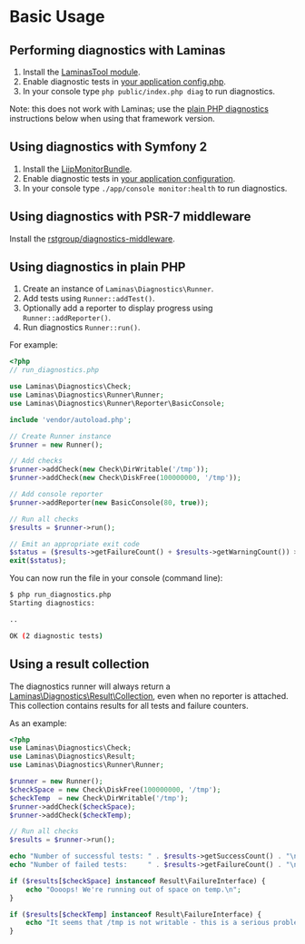 # Basic Usage

## Performing diagnostics with Laminas

1. Install the [LaminasTool module](https://github.com/laminas/LaminasTool).
2. Enable diagnostic tests in [your application config.php](https://github.com/laminas/LaminasTool/blob/master/docs/DIAGNOSTICS.md).
3. In your console type `php public/index.php diag` to run diagnostics.

Note: this does not work with Laminas; use the [plain PHP
diagnostics](#using-diagnostics-in-plain-php) instructions below when using that
framework version.

## Using diagnostics with Symfony 2

1. Install the [LiipMonitorBundle](https://github.com/liip/LiipMonitorBundle).
2. Enable diagnostic tests in [your application configuration](https://github.com/liip/LiipMonitorBundle/blob/master/README.md).
3. In your console type `./app/console monitor:health` to run diagnostics.

## Using diagnostics with PSR-7 middleware

Install the [rstgroup/diagnostics-middleware](https://github.com/rstgroup/diagnostics-middleware).

## Using diagnostics in plain PHP

1. Create an instance of `Laminas\Diagnostics\Runner`.
2. Add tests using `Runner::addTest()`.
3. Optionally add a reporter to display progress using `Runner::addReporter()`.
4. Run diagnostics `Runner::run()`.

For example:

```php
<?php
// run_diagnostics.php

use Laminas\Diagnostics\Check;
use Laminas\Diagnostics\Runner\Runner;
use Laminas\Diagnostics\Runner\Reporter\BasicConsole;

include 'vendor/autoload.php';

// Create Runner instance
$runner = new Runner();

// Add checks
$runner->addCheck(new Check\DirWritable('/tmp'));
$runner->addCheck(new Check\DiskFree(100000000, '/tmp'));

// Add console reporter
$runner->addReporter(new BasicConsole(80, true));

// Run all checks
$results = $runner->run();

// Emit an appropriate exit code
$status = ($results->getFailureCount() + $results->getWarningCount()) > 0 ? 1 : 0;
exit($status);
```

You can now run the file in your console (command line):

```bash
$ php run_diagnostics.php
Starting diagnostics:

..

OK (2 diagnostic tests)
```

## Using a result collection

The diagnostics runner will always return a
[Laminas\Diagnostics\Result\Collection](https://github.com/laminas/laminas-diagnostics/blob/master/src/Result/Collection.php),
even when no reporter is attached. This collection contains results for all
tests and failure counters.

As an example:

```php
<?php
use Laminas\Diagnostics\Check;
use Laminas\Diagnostics\Result;
use Laminas\Diagnostics\Runner\Runner;

$runner = new Runner();
$checkSpace = new Check\DiskFree(100000000, '/tmp');
$checkTemp  = new Check\DirWritable('/tmp');
$runner->addCheck($checkSpace);
$runner->addCheck($checkTemp);

// Run all checks
$results = $runner->run();

echo "Number of successful tests: " . $results->getSuccessCount() . "\n";
echo "Number of failed tests:     " . $results->getFailureCount() . "\n";

if ($results[$checkSpace] instanceof Result\FailureInterface) {
    echo "Oooops! We're running out of space on temp.\n";
}

if ($results[$checkTemp] instanceof Result\FailureInterface) {
    echo "It seems that /tmp is not writable - this is a serious problem!\n";
}
```
